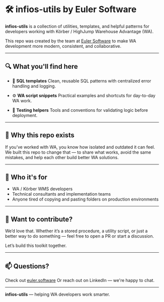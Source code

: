# 🛠 infios-utils by Euler Software

**infios-utils** is a collection of utilities, templates, and helpful patterns for developers working with Körber / HighJump Warehouse Advantage (WA).

This repo was created by the team at [Euler Software](https://euler.software) to make WA development more modern, consistent, and collaborative.

---

## 🔍 What you'll find here

- 📜 **SQL templates**
  Clean, reusable SQL patterns with centralized error handling and logging.

- ⚙️ **WA script snippets**
  Practical examples and shortcuts for day-to-day WA work.

- 🧪 **Testing helpers**
  Tools and conventions for validating logic before deployment.

---

## 🧠 Why this repo exists

If you’ve worked with WA, you know how isolated and outdated it can feel.
We built this repo to change that — to share what works, avoid the same mistakes, and help each other build better WA solutions.

---

## 👥 Who it's for

- WA / Körber WMS developers
- Technical consultants and implementation teams
- Anyone tired of copying and pasting folders on production environments

---

## 🤝 Want to contribute?

We’d love that.
Whether it’s a stored procedure, a utility script, or just a better way to do something — feel free to open a PR or start a discussion.

Let’s build this toolkit together.

---

## 📫 Questions?

Check out [euler.software](https://euler.software)
Or reach out on LinkedIn — we're happy to chat.

---

**infios-utils** — helping WA developers work smarter.
